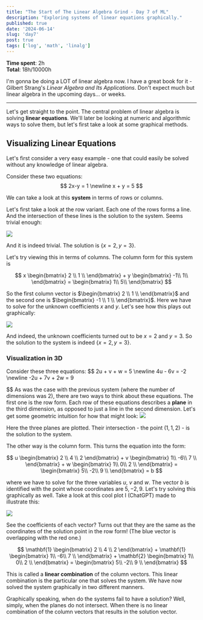 ```yaml
---
title: "The Start of The Linear Algebra Grind - Day 7 of ML"
description: "Exploring systems of linear equations graphically."
published: true
date: '2024-06-14'
slug: 'day7'
post: true
tags: ['log', 'math', 'linalg']
---
```

<script>
    import Image from '$lib/components/Image.svelte';
</script>

**Time spent**: 2h<br /> **Total**: 18h/10000h

I'm gonna be doing a LOT of linear algebra now. I have a great book for it - Gilbert Strang's *Linear Algebra and Its Applications*. Don't expect much but linear algebra in the upcoming days... or weeks.
___

Let's get straight to the point. The central problem of linear algebra is solving **linear equations**. We'll later be looking at numeric and algorithmic ways to solve them, but let's first take a look at some graphical methods.

## Visualizing Linear Equations

Let's first consider a very easy example - one that could easily be solved without any knowledge of linear algebra.

Consider these two equations:
$$
2x-y = 1 \newline
x + y = 5
$$

We can take a look at this **system** in terms of rows or columns.

Let's first take a look at the row variant. Each one of the rows forms a line. And the intersection of these lines is the solution to the system. Seems trivial enough:

<Image src="/images/posts/day7/sol-2d-lines.png" text="Solution to the system using lines. (Source: ChatGPT/matplotlib)" />

And it is indeed trivial. The solution is $\{x=2, y=3\}$.

Let's try viewing this in terms of columns. The column form for this system is

$$
x \begin{bmatrix}
           2 \\
           1 \\
         \end{bmatrix} + y \begin{bmatrix}
           -1\\
           1\\
         \end{bmatrix} =
         \begin{bmatrix}
           1\\
           5\\
         \end{bmatrix}
$$

So the first column vector is $\begin{bmatrix} 2 \\ 1 \\ \end{bmatrix}$ and the second one is $\begin{bmatrix} -1 \\ 1 \\ \end{bmatrix}$. Here we have to solve for the unknown coefficients $x$ and $y$. Let's see how this plays out graphically:

<Image src="/images/posts/day7/sol-2d-vectors.png" text="Solution to the system using column vectors. (Source: ChatGPT/matplotlib)" />

And indeed, the unknown coefficients turned out to be $x = 2$ and $y = 3$. So the solution to the system is indeed $\{x = 2, y = 3\}$.


### Visualization in 3D
Consider these three equations:
$$
2u + v + w = 5 \newline
4u - 6v = -2 \newline
-2u + 7v + 2w = 9

$$
As was the case with the previous system (where the number of dimensions was 2), there are two ways to think about these equations. The first one is the row form. Each row of these equations describes a **plane** in the third dimension, as opposed to just a line in the second dimension. Let's get some geometric intuition for how that might look:
<Image src="/images/posts/day7/sol-planes.png" text="Solution to the system using planes. (Source: ChatGPT/matplotlib)" />

Here the three planes are plotted. Their intersection - the point $(1, 1, 2)$ - is the solution to the system.

The other way is the column form. This turns the equation into the form:

$$
u \begin{bmatrix}
           2 \\
           4 \\
           2
         \end{bmatrix} + v \begin{bmatrix}
           1\\
           -6\\
            7 \\
         \end{bmatrix} +
         w \begin{bmatrix}
           1\\
           0\\
            2 \\
         \end{bmatrix} = \begin{bmatrix}
           5\\
           -2\\
            9 \\
         \end{bmatrix} = b
$$

where we have to solve for the three variables $u$, $v$ and $w$. The vector $b$ is identified with the point whose coordinates are $5, -2, 9$. Let's try solving this graphically as well. Take a look at this cool plot I (ChatGPT) made to illustrate this:

<Image src="/images/posts/day7/sol-vectors.png" text="Solution to the system using vectors. (Source: ChatGPT/matplotlib)" />

See the coefficients of each vector? Turns out that they are the same as the coordinates of the solution point in the row form! (The blue vector is overlapping with the red one.)

$$
\mathbf{1} \begin{bmatrix}
           2 \\
           4 \\
           2
         \end{bmatrix} + \mathbf{1} \begin{bmatrix}
           1\\
           -6\\
            7 \\
         \end{bmatrix} +
         \mathbf{2} \begin{bmatrix}
           1\\
           0\\
            2 \\
         \end{bmatrix} = \begin{bmatrix}
           5\\
           -2\\
            9 \\
         \end{bmatrix}
$$

This is called a **linear combination** of the column vectors. This linear combination is the particular one that solves the system. We have now solved the system graphically in two different manners.

Graphically speaking, when do the systems fail to have a solution? Well, simply, when the planes do not intersect. When there is no linear combination of the column vectors that results in the solution vector.
